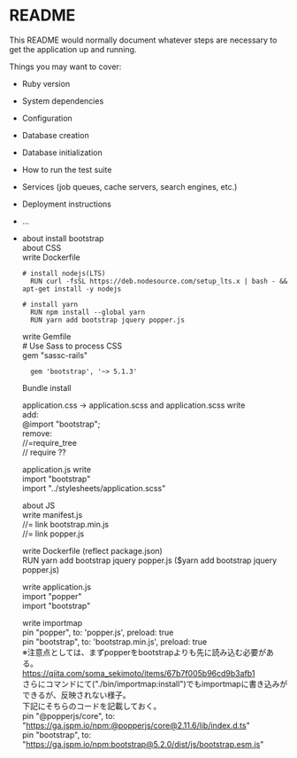 # README

This README would normally document whatever steps are necessary to get the
application up and running.

Things you may want to cover:

* Ruby version

* System dependencies

* Configuration

* Database creation

* Database initialization

* How to run the test suite

* Services (job queues, cache servers, search engines, etc.)

* Deployment instructions

* ...

* about install bootstrap  
  about CSS  
    write Dockerfile  
    
      # install nodejs(LTS)  
        RUN curl -fsSL https://deb.nodesource.com/setup_lts.x | bash - && apt-get install -y nodejs  

      # install yarn  
        RUN npm install --global yarn  
        RUN yarn add bootstrap jquery popper.js  
  
    write Gemfile  
      # Use Sass to process CSS  
        gem "sassc-rails"  
 
        gem 'bootstrap', '~> 5.1.3'  

    Bundle install  

    application.css → application.scss and application.scss write  
      add:  
        @import "bootstrap";  
      remove:  
        //=require_tree  
        // require ??  

    application.js write  
      import "bootstrap"  
      import "../stylesheets/application.scss"  

  about JS  
    write manifest.js  
      //= link bootstrap.min.js  
      //= link popper.js  
    
    write Dockerfile (reflect package.json)  
      RUN yarn add bootstrap jquery popper.js ($yarn add bootstrap jquery popper.js)  
      
    write application.js  
      import "popper"  
      import "bootstrap"  

    write importmap  
      pin "popper", to: 'popper.js', preload: true  
      pin "bootstrap", to: 'bootstrap.min.js', preload: true  
        ※注意点としては、まずpopperをbootstrapよりも先に読み込む必要がある。  
        https://qiita.com/soma_sekimoto/items/67b7f005b96cd9b3afb1  
        さらにコマンドにて("./bin/importmap:install")でもimportmapに書き込みができるが、反映されない様子。  
        下記にそちらのコードを記載しておく。  
          pin "@popperjs/core", to: "https://ga.jspm.io/npm:@popperjs/core@2.11.6/lib/index.d.ts"   
          pin "bootstrap", to: "https://ga.jspm.io/npm:bootstrap@5.2.0/dist/js/bootstrap.esm.js"  
